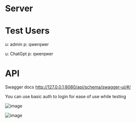 # Server

# Test Users

u: admin
p: qwerqwer

u: ChatGpt
p: qwerqwer

# API

Swagger docs
http://127.0.0.1:8080/api/schema/swagger-ui/#/

You can use basic auth to login for ease of use while testing

![image](https://user-images.githubusercontent.com/2836129/229242671-3f0fb60c-8a3d-46fa-b2d0-4325575f425c.png)


![image](https://user-images.githubusercontent.com/2836129/229242704-bd0c5932-786d-4368-a7c3-e0df5f7179b3.png)
